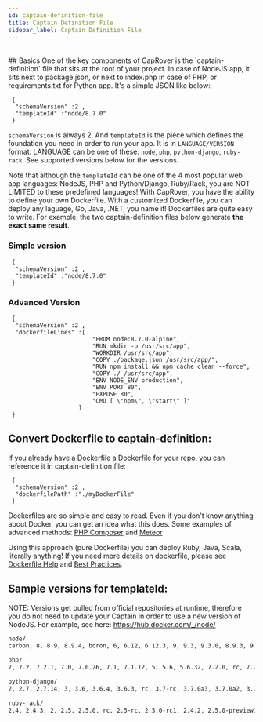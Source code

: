 ```yaml
---
id: captain-definition-file
title: Captain Definition File
sidebar_label: Captain Definition File
---
```


<br/>
## Basics
One of the key components of CapRover is the `captain-definition` file that sits at the root of your project. In case of NodeJS app, it sits next to package.json, or next to index.php in case of PHP, or requirements.txt for Python app. It's a simple JSON like below:


```
 {
  "schemaVersion" :2 ,
  "templateId" :"node/8.7.0"
 }
```

`schemaVersion` is always 2. And `templateId` is the piece which defines the foundation you need in order to run your app. It is in `LANGUAGE/VERSION` format. LANGUAGE can be one of these: `node`, `php`, `python-django`, `ruby-rack`. See supported versions below for the versions.

Note that although the `templateId` can be one of the 4 most popular web app languages: NodeJS, PHP and Python/Django, Ruby/Rack, you are NOT LIMITED to these predefined languages! With CapRover, you have the ability to define your own Dockerfile. With a customized Dockerfile, you can deploy any laguage, Go, Java, .NET, you name it! Dockerfiles are quite easy to write. For example, the two captain-definition files below generate <b>the exact same result</b>.

### Simple version

```
 {
  "schemaVersion" :2 ,
  "templateId" :"node/8.7.0"
 }
```


### Advanced Version

```
 {
  "schemaVersion" :2 ,
  "dockerfileLines" :[
                        "FROM node:8.7.0-alpine",
                        "RUN mkdir -p /usr/src/app",
                        "WORKDIR /usr/src/app",
                        "COPY ./package.json /usr/src/app/",
                        "RUN npm install && npm cache clean --force",
                        "COPY ./ /usr/src/app",
                        "ENV NODE_ENV production",
                        "ENV PORT 80",
                        "EXPOSE 80",
                        "CMD [ \"npm\", \"start\" ]"
                    ]
 }
```
## Convert Dockerfile to captain-definition:

If you already have a Dockerfile a Dockerfile for your repo, you can reference it in captain-definition file:

```
 {
  "schemaVersion" :2 ,
  "dockerfilePath" :"./myDockerFile"
 }
```

Dockerfiles are so simple and easy to read. Even if you don't know anything about Docker, you can get an idea what this does. Some examples of advanced methods: [PHP Composer](https://github.com/githubsaturn/captainduckduck/issues/94) and [Meteor](https://github.com/githubsaturn/meteor-captainduckduck/blob/master/captain-definition)

Using this approach (pure Dockerfile) you can deploy Ruby, Java, Scala, literally anything! If you need more details on dockerfile, please see [Dockerfile Help](https://docs.docker.com/engine/reference/builder) and [Best Practices](https://docs.docker.com/engine/userguide/eng-image/dockerfile_best-practices).


## Sample versions for templateId:
NOTE: Versions get pulled from official repositories at runtime, therefore you do not need to update your Captain in order to use a new version of NodeJS. For example, see here: https://hub.docker.com/_/node/

```bash
node/
carbon, 8, 8.9, 8.9.4, boron, 6, 6.12, 6.12.3, 9, 9.3, 9.3.0, 8.9.3, 9.2, 9.2.1, argon, 4, 4.8, 4.8.7, 6.12.2, 8.9.2, 6.12.1, 4.8.6, 6.12.0, 8.9.1, 9.2.0, 9.1, 9.1.0, 8.9.0, 9.0, 9.0.0, 4.8.5, 6.11, 6.11.5, 8.8, 8.8.1, 8.8.0, 8.7, 8.7.0, 6.11.4, 8.6, 8.6.0, 8.5, 8.5.0, 4.8.4, 6.11.3, 6.11.2, 7, 7.10, 7.10.1, 8.4, 8.4.0, 8.3, 8.3.0, 8.2, 8.2.1, 6.11.1, 8.2.0, 8.1, 8.1.4, 4.8.3, 6.11.0, 8.1.3, 8.1.2, 8.1.1, 8.1.0, 8.0, 8.0.0, 6.10, 6.10.3, 7.10.0, 4.8.2, 6.10.2, 7.9, 7.9.0, 7.8, 7.8.0, 4.8.1, 6.10.1, 7.7, 7.7.4, 4.8.0, 6.10.0, 7.7.3, 7.7.2, 7.7.1, 7.7.0, 7.6, 7.6.0, 4.7, 4.7.3, 6.9, 6.9.5, 7.5, 7.5.0, 4.7.2, 6.9.4, 7.4, 7.4.0, 4.7.1, 6.9.3, 7.3, 7.3.0, 6.9.2, 4.7.0, 7.2.1, 7.2, 4.6, 4.6.2, 7.2.0, 6.9.1, 7.1, 7.1.0
```

```bash
php/
7, 7.2, 7.2.1, 7.0, 7.0.26, 7.1, 7.1.12, 5, 5.6, 5.6.32, 7.2.0, rc, 7.2-rc, 7.2.0RC6, 7.0.25, 7.1.11, 7.2.0RC5, 7.2.0RC4, 5.6.31, 7.0.24, 7.1.10, 7.2.0RC3, 7.1.9, 7.0.23, 7.2.0RC2, 7.2.0RC1, 7.0.22, 7.1.8, 7.2.0beta3, 7.2.0beta2, 7.1.7, 7.2.0beta1, 7.0.21, 7.2.0alpha3, 5.6.30, 7.0.20, 7.1.6, 7.1.5, 7.0.19, 7.0.18, 7.1.4, 7.0.17, 7.1.3, 7.0.16, 7.1.2, 7.1.1, 7.0.15, 5.6.29, 7.0.14, 7.1.0, 5.6.28, 7.0.13, 7.1-rc, 7.1.0RC6, 7.1.0RC5, 7.0.12, 5.6.27, 7.1.0RC4, 7.1.0RC3, 5.6.26, 7.0.11, 7.1.0RC2, 5.6.25, 7.0.10, 7.1.0RC1, 5.6.24, 7.0.9, 5.5.38, 5.5, 5.5.37, 5.6.23, 7.0.8, 5.5.36, 5.6.22, 7.0.7, 7.0.6, 5.6.21, 5.5.35, 7.0.5, 5.6.20, 5.5.34, 7.0.4, 5.6.19, 5.5.33, 7.0.3, 5.6.18, 5.5.32, 7.0.2, 5.6.17, 5.5.31, 7.0.1, 5.6.16, 5.5.30, 7.0.0, 5.4, 5.4.45, 7.0.0RC8, 5.6.15, 7.0.0RC7, 7.0.0RC6, 7.0.0RC5, 5.6.14, 7.0.0RC4, 7.0.0RC3, 5.6.13, 5.5.29, 7.0.0RC2, 7.0.0RC1, 7.0.0beta3, 5.6.12, 5.5.28, 5.4.44, 7.0.0beta2, 5.6.11, 5.5.27, 5.4.43, 7.0.0beta1, 5.5.21, 5.5.19, 5.5.16, 5.4.40, 5.4.41, 5.4.39, 5.5.17, 5.6.3, 5.6.0, 5.6.8, 5.6.4, 5.4.42, 5.5.20, 5.4.38, 5.5.22, 5.6.5, 5.6.2, 5.4.35, 5.4.36, 5.4.33, 5.3.29, 5.3, 5.5.26, 5.5.18, 5.4.32, 5.4.37, 5.6.1, 5.6.6, 5.6.9, 5.6.10, 5.4.34, 5.6.7, 5.5.24, 5.5.23, 5.5.25
```

```bash
python-django/
2, 2.7, 2.7.14, 3, 3.6, 3.6.4, 3.6.3, rc, 3.7-rc, 3.7.0a3, 3.7.0a2, 3.7.0a1, 2.7.13, 3.6.2, 3.6-rc, 3.6.2rc2, 3.6.1, 3.6.2rc1
```

```bash
ruby-rack/
2.4, 2.4.3, 2, 2.5, 2.5.0, rc, 2.5-rc, 2.5.0-rc1, 2.4.2, 2.5.0-preview1
```
